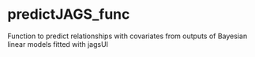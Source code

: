 # predictJAGS_func
Function to predict relationships with covariates from outputs of Bayesian linear models fitted with jagsUI
